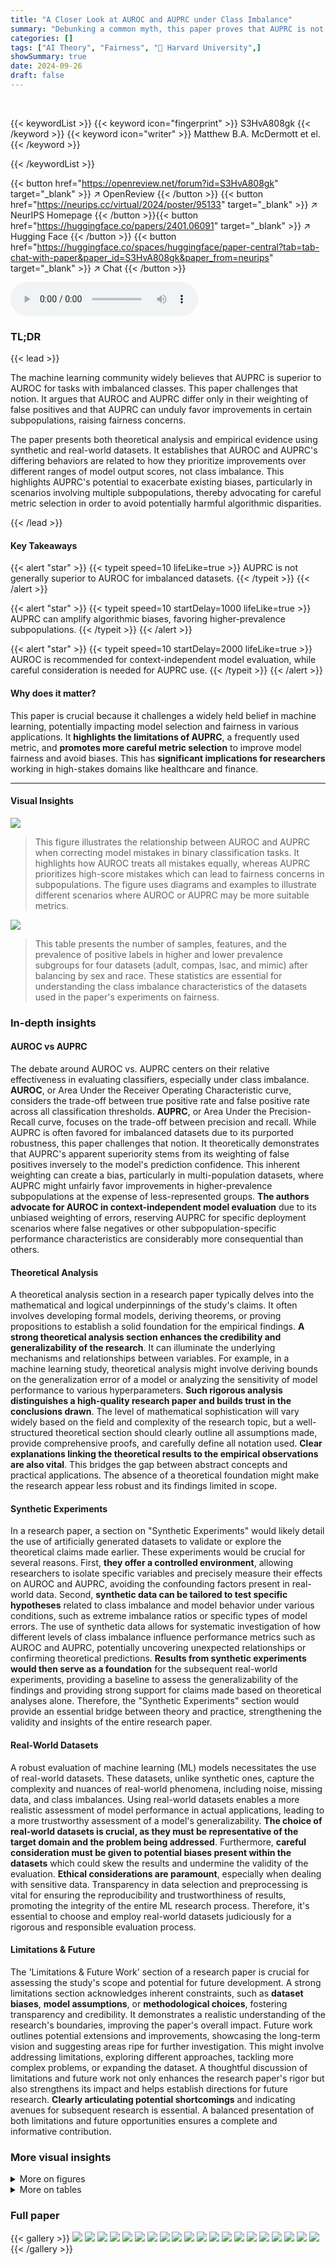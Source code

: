 ```yaml
---
title: "A Closer Look at AUROC and AUPRC under Class Imbalance"
summary: "Debunking a common myth, this paper proves that AUPRC is not superior to AUROC for imbalanced datasets, and in fact, can worsen algorithmic bias."
categories: []
tags: ["AI Theory", "Fairness", "🏢 Harvard University",]
showSummary: true
date: 2024-09-26
draft: false
---
```


<br>

{{< keywordList >}}
{{< keyword icon="fingerprint" >}} S3HvA808gk {{< /keyword >}}
{{< keyword icon="writer" >}} Matthew B.A. McDermott et el. {{< /keyword >}}
 
{{< /keywordList >}}

{{< button href="https://openreview.net/forum?id=S3HvA808gk" target="_blank" >}}
↗ OpenReview
{{< /button >}}
{{< button href="https://neurips.cc/virtual/2024/poster/95133" target="_blank" >}}
↗ NeurIPS Homepage
{{< /button >}}{{< button href="https://huggingface.co/papers/2401.06091" target="_blank" >}}
↗ Hugging Face
{{< /button >}}
{{< button href="https://huggingface.co/spaces/huggingface/paper-central?tab=tab-chat-with-paper&paper_id=S3HvA808gk&paper_from=neurips" target="_blank" >}}
↗ Chat
{{< /button >}}



<audio controls>
    <source src="https://ai-paper-reviewer.com/S3HvA808gk/podcast.wav" type="audio/wav">
    Your browser does not support the audio element.
</audio>


### TL;DR


{{< lead >}}

The machine learning community widely believes that AUPRC is superior to AUROC for tasks with imbalanced classes. This paper challenges that notion.  It argues that AUROC and AUPRC differ only in their weighting of false positives and that AUPRC can unduly favor improvements in certain subpopulations, raising fairness concerns.

The paper presents both theoretical analysis and empirical evidence using synthetic and real-world datasets. It establishes that AUROC and AUPRC's differing behaviors are related to how they prioritize improvements over different ranges of model output scores, not class imbalance.  This highlights AUPRC's potential to exacerbate existing biases, particularly in scenarios involving multiple subpopulations, thereby advocating for careful metric selection in order to avoid potentially harmful algorithmic disparities.

{{< /lead >}}


#### Key Takeaways

{{< alert "star" >}}
{{< typeit speed=10 lifeLike=true >}} AUPRC is not generally superior to AUROC for imbalanced datasets. {{< /typeit >}}
{{< /alert >}}

{{< alert "star" >}}
{{< typeit speed=10 startDelay=1000 lifeLike=true >}} AUPRC can amplify algorithmic biases, favoring higher-prevalence subpopulations. {{< /typeit >}}
{{< /alert >}}

{{< alert "star" >}}
{{< typeit speed=10 startDelay=2000 lifeLike=true >}} AUROC is recommended for context-independent model evaluation, while careful consideration is needed for AUPRC use. {{< /typeit >}}
{{< /alert >}}

#### Why does it matter?
This paper is crucial because it challenges a widely held belief in machine learning, potentially impacting model selection and fairness in various applications.  It **highlights the limitations of AUPRC**, a frequently used metric, and **promotes more careful metric selection** to improve model fairness and avoid biases. This has **significant implications for researchers** working in high-stakes domains like healthcare and finance.

------
#### Visual Insights



![](https://ai-paper-reviewer.com/S3HvA808gk/figures_2_1.jpg)

> This figure illustrates the relationship between AUROC and AUPRC when correcting model mistakes in binary classification tasks. It highlights how AUROC treats all mistakes equally, whereas AUPRC prioritizes high-score mistakes which can lead to fairness concerns in subpopulations. The figure uses diagrams and examples to illustrate different scenarios where AUROC or AUPRC may be more suitable metrics.





![](https://ai-paper-reviewer.com/S3HvA808gk/tables_50_1.jpg)

> This table presents the number of samples, features, and the prevalence of positive labels in higher and lower prevalence subgroups for four datasets (adult, compas, lsac, and mimic) after balancing by sex and race.  These statistics are essential for understanding the class imbalance characteristics of the datasets used in the paper's experiments on fairness.





### In-depth insights


#### AUROC vs AUPRC
The debate around AUROC vs. AUPRC centers on their relative effectiveness in evaluating classifiers, especially under class imbalance.  **AUROC**, or Area Under the Receiver Operating Characteristic curve, considers the trade-off between true positive rate and false positive rate across all classification thresholds. **AUPRC**, or Area Under the Precision-Recall curve, focuses on the trade-off between precision and recall. While AUPRC is often favored for imbalanced datasets due to its purported robustness, this paper challenges that notion.  It theoretically demonstrates that AUPRC's apparent superiority stems from its weighting of false positives inversely to the model's prediction confidence.  This inherent weighting can create a bias, particularly in multi-population datasets, where AUPRC might unfairly favor improvements in higher-prevalence subpopulations at the expense of less-represented groups.  **The authors advocate for AUROC in context-independent model evaluation** due to its unbiased weighting of errors, reserving AUPRC for specific deployment scenarios where false negatives or other subpopulation-specific performance characteristics are considerably more consequential than others.

#### Theoretical Analysis
A theoretical analysis section in a research paper typically delves into the mathematical and logical underpinnings of the study's claims.  It often involves developing formal models, deriving theorems, or proving propositions to establish a solid foundation for the empirical findings. **A strong theoretical analysis section enhances the credibility and generalizability of the research**.  It can illuminate the underlying mechanisms and relationships between variables. For example, in a machine learning study, theoretical analysis might involve deriving bounds on the generalization error of a model or analyzing the sensitivity of model performance to various hyperparameters.  **Such rigorous analysis distinguishes a high-quality research paper and builds trust in the conclusions drawn**. The level of mathematical sophistication will vary widely based on the field and complexity of the research topic, but a well-structured theoretical section should clearly outline all assumptions made, provide comprehensive proofs, and carefully define all notation used.  **Clear explanations linking the theoretical results to the empirical observations are also vital**. This bridges the gap between abstract concepts and practical applications.  The absence of a theoretical foundation might make the research appear less robust and its findings limited in scope.

#### Synthetic Experiments
In a research paper, a section on "Synthetic Experiments" would likely detail the use of artificially generated datasets to validate or explore the theoretical claims made earlier.  These experiments would be crucial for several reasons. First, **they offer a controlled environment**, allowing researchers to isolate specific variables and precisely measure their effects on AUROC and AUPRC,  avoiding the confounding factors present in real-world data. Second, **synthetic data can be tailored to test specific hypotheses** related to class imbalance and model behavior under various conditions, such as extreme imbalance ratios or specific types of model errors.  The use of synthetic data allows for systematic investigation of how different levels of class imbalance influence performance metrics such as AUROC and AUPRC,  potentially uncovering unexpected relationships or confirming theoretical predictions.  **Results from synthetic experiments would then serve as a foundation** for the subsequent real-world experiments, providing a baseline to assess the generalizability of the findings and providing strong support for claims made based on theoretical analyses alone. Therefore, the "Synthetic Experiments" section would provide an essential bridge between theory and practice, strengthening the validity and insights of the entire research paper.

#### Real-World Datasets
A robust evaluation of machine learning (ML) models necessitates the use of real-world datasets.  These datasets, unlike synthetic ones, capture the complexity and nuances of real-world phenomena, including noise, missing data, and class imbalances.  Using real-world datasets enables a more realistic assessment of model performance in actual applications, leading to a more trustworthy assessment of a model's generalizability.  **The choice of real-world datasets is crucial, as they must be representative of the target domain and the problem being addressed**.  Furthermore,  **careful consideration must be given to potential biases present within the datasets** which could skew the results and undermine the validity of the evaluation.  **Ethical considerations are paramount**, especially when dealing with sensitive data. Transparency in data selection and preprocessing is vital for ensuring the reproducibility and trustworthiness of results, promoting the integrity of the entire ML research process. Therefore, it's essential to choose and employ real-world datasets judiciously for a rigorous and responsible evaluation process.

#### Limitations & Future
The 'Limitations & Future Work' section of a research paper is crucial for assessing the study's scope and potential for future development.  A strong limitations section acknowledges inherent constraints, such as **dataset biases**, **model assumptions**, or **methodological choices**, fostering transparency and credibility. It demonstrates a realistic understanding of the research's boundaries, improving the paper's overall impact.  Future work outlines potential extensions and improvements, showcasing the long-term vision and suggesting areas ripe for further investigation.  This might involve addressing limitations, exploring different approaches, tackling more complex problems, or expanding the dataset.  A thoughtful discussion of limitations and future work not only enhances the research paper's rigor but also strengthens its impact and helps establish directions for future research. **Clearly articulating potential shortcomings** and indicating avenues for subsequent research is essential.  A balanced presentation of both limitations and future opportunities ensures a complete and informative contribution.


### More visual insights

<details>
<summary>More on figures
</summary>


![](https://ai-paper-reviewer.com/S3HvA808gk/figures_5_1.jpg)

> This figure compares the performance of AUROC and AUPRC in a synthetic experiment with two subpopulations.  Two optimization methods are shown.  The results demonstrate that AUPRC optimization disproportionately benefits the higher prevalence subpopulation while AUROC treatment is fairer to both.


![](https://ai-paper-reviewer.com/S3HvA808gk/figures_5_2.jpg)

> The figure compares the impact of optimizing for AUROC vs. AUPRC in a synthetic experiment with two subpopulations.  Two optimization methods are shown: one that fixes individual mistakes and one that performs random permutations of scores. The results demonstrate that AUPRC disproportionately improves the high-prevalence group, while AUROC treats both groups equally.


![](https://ai-paper-reviewer.com/S3HvA808gk/figures_5_3.jpg)

> This figure compares the results of optimizing for AUROC vs. AUPRC using two different optimization methods on a synthetic dataset with two subpopulations, one high-prevalence and one low-prevalence. It demonstrates that AUPRC disproportionately favors the high-prevalence group, while AUROC treats both groups more equally.


![](https://ai-paper-reviewer.com/S3HvA808gk/figures_5_4.jpg)

> This figure shows the results of synthetic experiments designed to compare the effects of optimizing for AUROC vs. AUPRC on subpopulation disparity in binary classification tasks.  The results demonstrate that optimizing for AUPRC favors high-prevalence subpopulations, while optimizing for AUROC treats subpopulations more equally.  Two optimization procedures were tested, one fixing individual mistakes and another using random score permutations.


![](https://ai-paper-reviewer.com/S3HvA808gk/figures_6_1.jpg)

> This figure illustrates how AUROC and AUPRC handle different types of model mistakes in binary classification, particularly highlighting the impact of class imbalance and its relation to fairness and ethical considerations.  Panel (a) sets the stage, showing how AUROC treats all mistakes equally, while AUPRC favors correcting mistakes at higher scores. Panels (b) to (e) illustrate different real-world scenarios where either AUROC or AUPRC would be more appropriate as the evaluation metric.


![](https://ai-paper-reviewer.com/S3HvA808gk/figures_47_1.jpg)

> This figure illustrates the difference between AUROC and AUPRC in terms of how they prioritize correcting model mistakes in binary classification tasks.  AUROC treats all mistakes equally, while AUPRC prioritizes high-score mistakes, which can lead to algorithmic bias and fairness concerns, particularly when dealing with multiple subpopulations with different positive label prevalence.


![](https://ai-paper-reviewer.com/S3HvA808gk/figures_47_2.jpg)

> This figure illustrates how AUROC and AUPRC differ in prioritizing model improvements (mistakes) in various scenarios with two subpopulations (A=0 and A=1).  (a) shows how AUROC and AUPRC handle mistakes differently.  Subsequent sections (b-e) illustrate different real-world use cases and how AUROC and AUPRC would prioritize improvements.  These different prioritizations highlight the importance of the choice of metric given the context.


![](https://ai-paper-reviewer.com/S3HvA808gk/figures_47_3.jpg)

> This figure illustrates the key differences between AUROC and AUPRC in prioritizing model improvements based on the score assigned to samples and various use cases.  It highlights how AUROC treats all mistakes equally, while AUPRC prioritizes high-scoring mistakes, potentially leading to fairness concerns.


![](https://ai-paper-reviewer.com/S3HvA808gk/figures_47_4.jpg)

> This figure illustrates how AUROC and AUPRC prioritize correcting different types of model mistakes in binary classification.  It highlights the key difference between the two metrics: AUROC treats all mistakes equally, while AUPRC favors high-scoring mistakes.  The figure provides several use cases, such as cancer screening, public health intervention, and small molecule screening, to showcase how the choice between AUROC and AUPRC impacts the performance and fairness of model predictions.


![](https://ai-paper-reviewer.com/S3HvA808gk/figures_48_1.jpg)

> This figure illustrates how AUROC and AUPRC prioritize correcting different types of model mistakes, which has implications for model evaluation and selection in various scenarios, particularly when considering fairness and cost of errors.  In different use cases (cancer screening, public health intervention, and small molecule screening), the optimal prioritization of mistakes differs, revealing the limitations of AUPRC compared to AUROC in certain contexts.


![](https://ai-paper-reviewer.com/S3HvA808gk/figures_48_2.jpg)

> This figure illustrates how AUROC and AUPRC prioritize correcting different types of model mistakes in binary classification tasks, especially considering class imbalance and subpopulations.  It uses several example scenarios to highlight how the choice of metric influences the focus on improving model performance in different regions of the output score distribution, which in turn can have implications for fairness and ethical considerations.


![](https://ai-paper-reviewer.com/S3HvA808gk/figures_48_3.jpg)

> This figure illustrates the differences between AUROC and AUPRC in terms of how they prioritize model improvements (mistakes) across different scenarios, with varying cost ratios and fairness considerations. It demonstrates that AUROC treats all mistakes equally, while AUPRC prioritizes high-score mistakes, which can lead to unfairness in multi-population use cases.


![](https://ai-paper-reviewer.com/S3HvA808gk/figures_48_4.jpg)

> This figure illustrates the differences between AUROC and AUPRC in terms of how they prioritize correcting model mistakes.  AUROC treats all mistakes equally, while AUPRC prioritizes high-scoring mistakes.  The figure also shows how this difference affects model selection in various scenarios such as cancer screening and public health intervention, highlighting the importance of selecting the appropriate metric based on the specific application and ethical considerations.


![](https://ai-paper-reviewer.com/S3HvA808gk/figures_49_1.jpg)

> The figure compares the performance of AUROC and AUPRC on synthetic data with two subpopulations under two optimization strategies. The results show that AUPRC favors the higher-prevalence subpopulation, while AUROC treats both groups equally.


![](https://ai-paper-reviewer.com/S3HvA808gk/figures_49_2.jpg)

> This figure shows the results of synthetic experiments comparing AUROC and AUPRC optimization methods. Two methods were used: fixing individual mistakes and permuting scores. The results demonstrate that AUPRC disproportionately favors the high-prevalence subpopulation during optimization, unlike AUROC, which treats both groups more equally.


![](https://ai-paper-reviewer.com/S3HvA808gk/figures_51_1.jpg)

> This figure compares the effects of optimizing for AUROC and AUPRC in a synthetic experiment with two subpopulations.  It shows that AUPRC optimization disproportionately favors the higher-prevalence subpopulation, while AUROC treatment of the groups is more equitable. This is demonstrated using two different optimization procedures: successively correcting individual mistakes (a and b) and successively selecting an optimal score permutation (c and d). The results highlight the bias AUPRC can introduce.


![](https://ai-paper-reviewer.com/S3HvA808gk/figures_51_2.jpg)

> This figure displays the results of real-world experiments to validate the theoretical findings of the paper. It shows the difference in Spearman's correlation between the AUROC gap (the difference in AUROC between two subpopulations) and overall AUPRC, and the AUROC gap and overall AUROC. The x-axis represents the prevalence ratio between the two groups in each dataset, and the y-axis represents the difference in Spearman's correlation.  Datasets are sorted by prevalence ratio. Error bars show 95% confidence intervals based on 20 different random data splits.  The results show a positive correlation between prevalence ratio and the difference in Spearman's correlation, indicating that AUPRC favors high-prevalence subpopulations more than AUROC.


</details>




<details>
<summary>More on tables
</summary>


![](https://ai-paper-reviewer.com/S3HvA808gk/tables_53_1.jpg)
> This table summarizes various arguments frequently used to support the claim that AUPRC is superior to AUROC in cases of class imbalance.  For each argument, the table lists the references where the argument appears and provides a commentary analyzing the validity and nuances of the argument, highlighting cases where it is oversimplified or misapplied. The commentary section also provides context and clarifies the authors' positions based on their theoretical findings.

![](https://ai-paper-reviewer.com/S3HvA808gk/tables_54_1.jpg)
> This table summarizes various arguments found in the literature supporting the claim that AUPRC is superior to AUROC in cases of class imbalance, along with the authors' responses evaluating the validity of these arguments.  Each argument is categorized, references to supporting papers are provided, and a commentary section explains the authors' perspective on the validity and relevance of each argument in the context of their findings. The table helps to illustrate the prevalence and weaknesses of the common arguments used to justify the widespread yet ultimately flawed claim.

</details>




### Full paper

{{< gallery >}}
<img src="https://ai-paper-reviewer.com/S3HvA808gk/1.png" class="grid-w50 md:grid-w33 xl:grid-w25" />
<img src="https://ai-paper-reviewer.com/S3HvA808gk/2.png" class="grid-w50 md:grid-w33 xl:grid-w25" />
<img src="https://ai-paper-reviewer.com/S3HvA808gk/3.png" class="grid-w50 md:grid-w33 xl:grid-w25" />
<img src="https://ai-paper-reviewer.com/S3HvA808gk/4.png" class="grid-w50 md:grid-w33 xl:grid-w25" />
<img src="https://ai-paper-reviewer.com/S3HvA808gk/5.png" class="grid-w50 md:grid-w33 xl:grid-w25" />
<img src="https://ai-paper-reviewer.com/S3HvA808gk/6.png" class="grid-w50 md:grid-w33 xl:grid-w25" />
<img src="https://ai-paper-reviewer.com/S3HvA808gk/7.png" class="grid-w50 md:grid-w33 xl:grid-w25" />
<img src="https://ai-paper-reviewer.com/S3HvA808gk/8.png" class="grid-w50 md:grid-w33 xl:grid-w25" />
<img src="https://ai-paper-reviewer.com/S3HvA808gk/9.png" class="grid-w50 md:grid-w33 xl:grid-w25" />
<img src="https://ai-paper-reviewer.com/S3HvA808gk/10.png" class="grid-w50 md:grid-w33 xl:grid-w25" />
<img src="https://ai-paper-reviewer.com/S3HvA808gk/11.png" class="grid-w50 md:grid-w33 xl:grid-w25" />
<img src="https://ai-paper-reviewer.com/S3HvA808gk/12.png" class="grid-w50 md:grid-w33 xl:grid-w25" />
<img src="https://ai-paper-reviewer.com/S3HvA808gk/13.png" class="grid-w50 md:grid-w33 xl:grid-w25" />
<img src="https://ai-paper-reviewer.com/S3HvA808gk/14.png" class="grid-w50 md:grid-w33 xl:grid-w25" />
<img src="https://ai-paper-reviewer.com/S3HvA808gk/15.png" class="grid-w50 md:grid-w33 xl:grid-w25" />
<img src="https://ai-paper-reviewer.com/S3HvA808gk/16.png" class="grid-w50 md:grid-w33 xl:grid-w25" />
<img src="https://ai-paper-reviewer.com/S3HvA808gk/17.png" class="grid-w50 md:grid-w33 xl:grid-w25" />
<img src="https://ai-paper-reviewer.com/S3HvA808gk/18.png" class="grid-w50 md:grid-w33 xl:grid-w25" />
<img src="https://ai-paper-reviewer.com/S3HvA808gk/19.png" class="grid-w50 md:grid-w33 xl:grid-w25" />
<img src="https://ai-paper-reviewer.com/S3HvA808gk/20.png" class="grid-w50 md:grid-w33 xl:grid-w25" />
{{< /gallery >}}